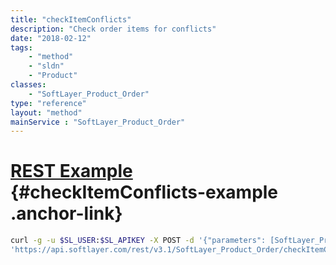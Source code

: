 ```yaml
---
title: "checkItemConflicts"
description: "Check order items for conflicts"
date: "2018-02-12"
tags:
    - "method"
    - "sldn"
    - "Product"
classes:
    - "SoftLayer_Product_Order"
type: "reference"
layout: "method"
mainService : "SoftLayer_Product_Order"
---
```


# [REST Example](#checkItemConflicts-example) <a href="/article/rest/"><i class="fas fa-question"></i></a> {#checkItemConflicts-example .anchor-link} 
```bash
curl -g -u $SL_USER:$SL_APIKEY -X POST -d '{"parameters": [SoftLayer_Product_Item_Price]}' \
'https://api.softlayer.com/rest/v3.1/SoftLayer_Product_Order/checkItemConflicts'
```
